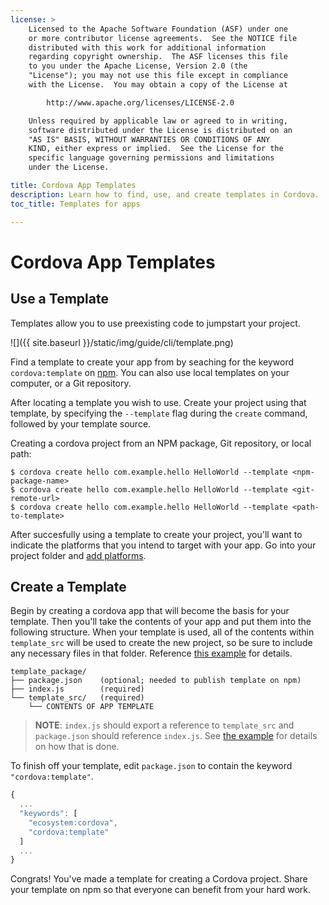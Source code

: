 ```yaml
---
license: >
    Licensed to the Apache Software Foundation (ASF) under one
    or more contributor license agreements.  See the NOTICE file
    distributed with this work for additional information
    regarding copyright ownership.  The ASF licenses this file
    to you under the Apache License, Version 2.0 (the
    "License"); you may not use this file except in compliance
    with the License.  You may obtain a copy of the License at

        http://www.apache.org/licenses/LICENSE-2.0

    Unless required by applicable law or agreed to in writing,
    software distributed under the License is distributed on an
    "AS IS" BASIS, WITHOUT WARRANTIES OR CONDITIONS OF ANY
    KIND, either express or implied.  See the License for the
    specific language governing permissions and limitations
    under the License.

title: Cordova App Templates
description: Learn how to find, use, and create templates in Cordova.
toc_title: Templates for apps

---
```


# Cordova App Templates

## Use a Template

Templates allow you to use preexisting code to jumpstart your project. 

![]({{ site.baseurl }}/static/img/guide/cli/template.png)

Find a template to create your app from by seaching for the keyword `cordova:template` on [npm](https://www.npmjs.com/search?q=cordova%3Atemplate). You can also use local templates on your computer, or a Git repository.

After locating a template you wish to use. Create your project using that template, by specifying the `--template` flag during the `create` command, followed by your template source.

Creating a cordova project from an NPM package, Git repository, or local path:
```
$ cordova create hello com.example.hello HelloWorld --template <npm-package-name>
$ cordova create hello com.example.hello HelloWorld --template <git-remote-url>
$ cordova create hello com.example.hello HelloWorld --template <path-to-template>
```

After succesfully using a template to create your project, you'll want to indicate the platforms that you intend to target with your app. Go into your project folder and [add platforms](http://cordova.apache.org/docs/en/latest/guide/cli/index.html#add-platforms).

## Create a Template

Begin by creating a cordova app that will become the basis for your template. Then you'll take the contents of your app and put them into the following structure. When your template is used, all of the contents within `template_src` will be used to create the new project, so be sure to include any necessary files in that folder. Reference [this example](https://github.com/carynbear/cordova-template) for details.

```
template_package/
├── package.json   	(optional; needed to publish template on npm)
├──	index.js 		(required)
└── template_src/ 	(required)
	└── CONTENTS OF APP TEMPLATE
```
> __NOTE__: `index.js` should export a reference to `template_src` and `package.json` should reference `index.js`. See [the example](https://github.com/carynbear/cordova-template) for details on how that is done.

To finish off your template, edit `package.json` to contain the keyword `"cordova:template"`.
```javascript
{
  ...
  "keywords": [
    "ecosystem:cordova",
    "cordova:template"
  ]
  ...
}
```

Congrats! You've made a template for creating a Cordova project. Share your template on npm so that everyone can benefit from your hard work.
